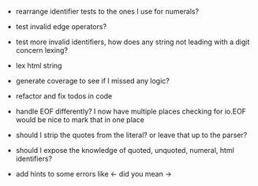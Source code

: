* rearrange identifier tests to the ones I use for numerals?
* test invalid edge operators?
* test more invalid identifiers, how does any string not leading with a digit concern
  lexing?
* lex html string
* generate coverage to see if I missed any logic?
* refactor and fix todos in code
* handle EOF differently? I now have multiple places checking for io.EOF would be nice
  to mark that in one place

* should I strip the quotes from the literal? or leave that up to the parser?
* should I expose the knowledge of quoted, unquoted, numeral, html identifiers? 
* add hints to some errors like <- did you mean ->
